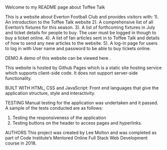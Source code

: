 Welcome to my README page about Toffee Talk

This is a website about Everton Football Club and provides visitors with:
1). An introduction to the Toffee Talk website
2). A comprehensive list of all Everton’s fixtures for this season.
3). A list of forthcoming fixtures in July and ticket details for people to buy. The user must be logged in though to buy a ticket online.
4). A list of fan articles sent in to Toffee Talk and details of how to send any new articles to the website.
5). A log-in page for users to log in with User name and password to be able to buy tickets online.

DEMO
A demo of this website can be viewed here . 

This website is hosted by Github Pages which is a static site hosting service which supports client-side code. It does not support server-side functionality. 

BUILT WITH
HTML, CSS and JavaScript: Front end languages that give the application structure, style and interactivity.

TESTING
Manual testing for the application was undertaken and it passed. A sample of the tests conducted are as follows:
1. Testing the responsiveness of the application
2. Testing buttons on the header to access pages and hyperlinks.

AUTHORS
This project was created by Lee Molton and was completed as part of Code Institute’s Mentored Online Full Stack Web Development course in 2018.

